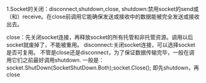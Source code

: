 1.Socket的关闭：disconnect,shutdown,close,
shutdown:禁用socket的send或（和）receive。在close前调用它能确保发送或接收中的数据能被完全发送或接收出去。

close：先关闭socket连接，再释放socket的所有托管和非托管资源。调用以后socket就废掉了，不能被重用。
disconnect:关闭socket连接，可以选择socket是否可复用。
不管是close还是disconnect，为了保证数据传输完毕，一般在调用它们之前最好调用shutdown.
一般是：socket.ShutDown(SocketShutDown.Both);socket.Close();
即先shutdown，再close
